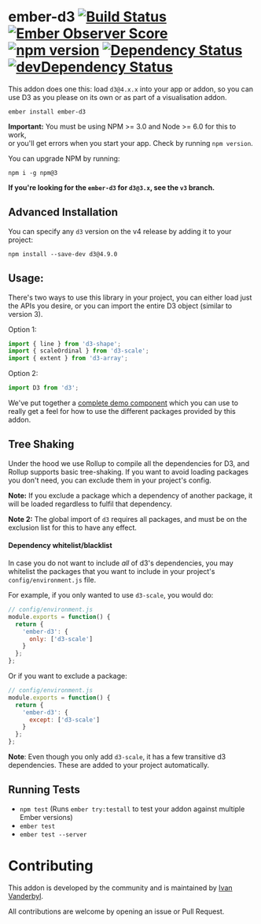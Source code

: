 # ember-d3 [![Build Status](https://travis-ci.org/brzpegasus/ember-d3.svg?branch=master)](https://travis-ci.org/brzpegasus/ember-d3) [![Ember Observer Score](https://emberobserver.com/badges/ember-d3.svg)](https://emberobserver.com/addons/ember-d3) [![npm version](https://badge.fury.io/js/ember-d3.svg)](https://badge.fury.io/js/ember-d3) [![Dependency Status](https://david-dm.org/brzpegasus/ember-d3.svg)](https://david-dm.org/brzpegasus/ember-d3) [![devDependency Status](https://david-dm.org/brzpegasus/ember-d3/dev-status.svg)](https://david-dm.org/brzpegasus/ember-d3.svg#info=devDependencies)

This addon does one this: load `d3@4.x.x` into your app or addon, so you can use D3 as you please on its own or as part of a visualisation addon.


```
ember install ember-d3
```

**Important:** You must be using NPM >= 3.0 and Node >= 6.0 for this to work,  
or you'll get errors when you start your app. Check by running `npm version`.

You can upgrade NPM by running:

```
npm i -g npm@3
```

**If you're looking for the `ember-d3` for `d3@3.x`, see the `v3` branch.**

## Advanced Installation

You can specify any `d3` version on the v4 release by adding it to your project:

```
npm install --save-dev d3@4.9.0
```

## Usage:

There's two ways to use this library in your project, you can either load just 
the APIs you desire, or you can import the entire D3 object (similar to version 3).

Option 1:

```js
import { line } from 'd3-shape';
import { scaleOrdinal } from 'd3-scale';
import { extent } from 'd3-array';
```

Option 2:

```js
import D3 from 'd3';
```

We've put together a [complete demo component](https://github.com/brzpegasus/ember-d3/blob/master/tests/dummy/app/components/simple-circles.js) 
which you can use to really get a feel for how to use the different packages provided by this addon.

## Tree Shaking
Under the hood we use Rollup to compile all the dependencies for D3, and Rollup supports basic tree-shaking. If you want to avoid loading packages you don't need, you can exclude them in your project's config. 

**Note:** If you exclude a package which
a dependency of another package, it will be loaded regardless to fulfil that dependency.

**Note 2:** The global import of `d3` requires all packages, and must be on the exclusion list for this to have any effect.

#### Dependency whitelist/blacklist
In case you do not want to include *all* of d3's dependencies, you may whitelist 
the packages that you want to include in your project's `config/environment.js` file.

For example, if you only wanted to use `d3-scale`, you would do:

```js
// config/environment.js
module.exports = function() {
  return {
    'ember-d3': {
      only: ['d3-scale']
    }
  };
};
```

Or if you want to exclude a package:

```js
// config/environment.js
module.exports = function() {
  return {
    'ember-d3': {
      except: ['d3-scale']
    }
  };
};
```

**Note**: Even though you only add `d3-scale`, it has a few transitive d3 dependencies.
These are added to your project automatically.

## Running Tests

* `npm test` (Runs `ember try:testall` to test your addon against multiple Ember versions)
* `ember test`
* `ember test --server`

# Contributing
This addon is developed by the community and is maintained by [Ivan Vanderbyl](https://github.com/ivanvanderbyl). 

All contributions are welcome by opening an issue or Pull Request.